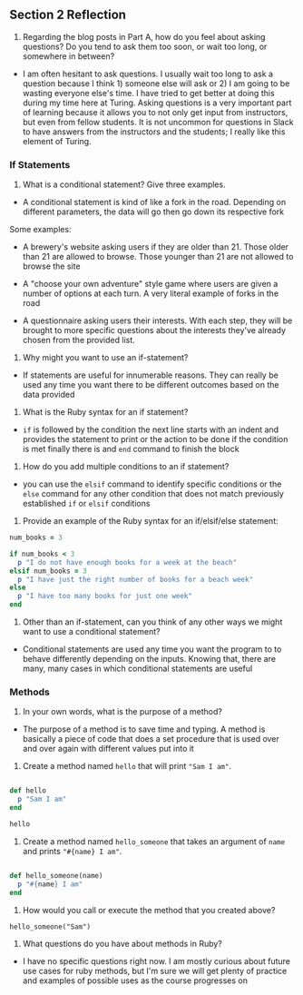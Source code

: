 ## Section 2 Reflection

1. Regarding the blog posts in Part A, how do you feel about asking questions? Do you tend to ask them too soon, or wait too long, or somewhere in between?

- I am often hesitant to ask questions. I usually wait too long to ask a question because I think 1) someone else will ask or 2) I am going to be wasting everyone else's time. I have tried to get better at doing this during my time here at Turing. Asking questions is a very important part of learning because it allows you to not only get input from instructors, but even from fellow students. It is not uncommon for questions in Slack to have answers from the instructors and the students; I really like this element of Turing.

### If Statements

1. What is a conditional statement? Give three examples.

- A conditional statement is kind of like a fork in the road. Depending on different parameters, the data will go then go down its respective fork

Some examples:

- A brewery's website asking users if they are older than 21. Those older than 21 are allowed to browse. Those younger than 21 are not allowed to browse the site

- A "choose your own adventure" style game where users are given a number of options at each turn. A very literal example of forks in the road

- A questionnaire asking users their interests. With each step, they will be brought to more specific questions about the interests they've already chosen from the provided list.

1. Why might you want to use an if-statement?

- If statements are useful for innumerable reasons. They can really be used any time you want there to be different outcomes based on the data provided

1. What is the Ruby syntax for an if statement?

- `if` is followed by the condition
the next line starts with an indent and provides the statement to print or the action to be done if the condition is met
finally there is and `end` command to finish the block

1. How do you add multiple conditions to an if statement?

- you can use the  `elsif` command to identify specific conditions or the `else` command for any other condition that does not match previously established `if` or `elsif` conditions

1. Provide an example of the Ruby syntax for an if/elsif/else statement:

```ruby
num_books = 3

if num_books < 3
  p "I do not have enough books for a week at the beach"
elsif num_books = 3
  p "I have just the right number of books for a beach week"
else
  p "I have too many books for just one week"
end
```
1. Other than an if-statement, can you think of any other ways we might want to use a conditional statement?

- Conditional statements are used any time you want the program to to behave differently depending on the inputs. Knowing that, there are many, many cases in which conditional statements are useful

### Methods

1. In your own words, what is the purpose of a method?

- The purpose of a method is to save time and typing. A method is basically a piece of code that does a set procedure that is used over and over again with different values put into it

1. Create a method named `hello` that will print `"Sam I am"`.

```ruby

def hello
  p "Sam I am"
end

hello
```

1. Create a method named `hello_someone` that takes an argument of `name` and prints `"#{name} I am"`.

```ruby

def hello_someone(name)
  p "#{name} I am"
end

```
1. How would you call or execute the method that you created above?

`hello_someone("Sam")`

1. What questions do you have about methods in Ruby?

- I have no specific questions right now. I am mostly curious about future use cases for ruby methods, but I'm sure we will get plenty of practice and examples of possible uses as the course progresses on

